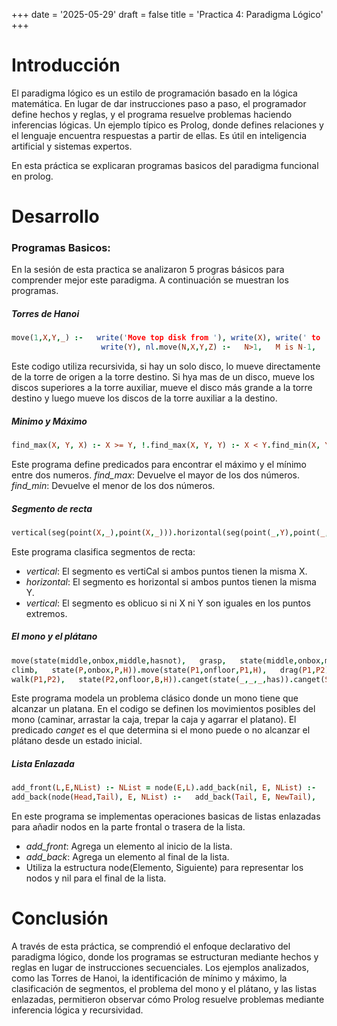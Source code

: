 +++
date = '2025-05-29'
draft = false
title = 'Practica 4: Paradigma Lógico'
+++

# Introducción
El paradigma lógico es un estilo de programación basado en la lógica matemática. En lugar de dar instrucciones paso a paso, el programador define hechos y reglas, y el programa resuelve problemas haciendo inferencias lógicas.
Un ejemplo típico es Prolog, donde defines relaciones y el lenguaje encuentra respuestas a partir de ellas. Es útil en inteligencia artificial y sistemas expertos.

En esta práctica se explicaran programas basicos del paradigma funcional en prolog.

# Desarrollo

### Programas Basicos:
En la sesión de esta practica se analizaron 5 progras básicos para comprender mejor este paradigma. A continuación se muestran los programas.

##### Torres de Hanoi
```prolog
move(1,X,Y,_) :-   write('Move top disk from '), write(X), write(' to '), 
                    write(Y), nl.move(N,X,Y,Z) :-   N>1,   M is N-1,   move(M,X,Z,Y),   move(1,X,Y,_),   move(M,Z,Y,X).
```
Este codigo utiliza recursivida, si hay un solo disco, lo mueve directamente de la torre de origen a la torre destino.
Si hya mas de un disco, mueve los discos superiores a la torre auxiliar, mueve el disco más grande a la torre destino y luego mueve
los discos de la torre auxiliar a la destino.

##### Minimo y Máximo
```prolog
find_max(X, Y, X) :- X >= Y, !.find_max(X, Y, Y) :- X < Y.find_min(X, Y, X) :- X =< Y, !.find_min(X, Y, Y) :- X > Y.
```
Este programa define predicados para encontrar el máximo y el mínimo entre dos numeros.
*find_max*: Devuelve el mayor de los dos números.
*find_min*: Devuelve el menor de los dos números.

##### Segmento de recta
```prolog
vertical(seg(point(X,_),point(X,_))).horizontal(seg(point(_,Y),point(_,Y))).oblique(seg(point(X1,Y1),point(X2,Y2)))   :-X1 \== X2,      Y1 \== Y2.
```
Este programa clasifica segmentos de recta:
- *vertical*: El segmento es vertiCal si ambos puntos tienen la misma X.
- *horizontal*: El segmento es horizontal si ambos puntos tienen la misma Y.
- *vertical*: El segmento es oblicuo si ni X ni Y son iguales en los puntos extremos.

##### El mono y el plátano
```prolog
move(state(middle,onbox,middle,hasnot),   grasp,   state(middle,onbox,middle,has)).move(state(P,onfloor,P,H),   
climb,   state(P,onbox,P,H)).move(state(P1,onfloor,P1,H),   drag(P1,P2),   state(P2,onfloor,P2,H)).move(state(P1,onfloor,B,H),  
walk(P1,P2),   state(P2,onfloor,B,H)).canget(state(_,_,_,has)).canget(State1) :-   move(State1,_,State2),   canget(State2).
```
Este programa modela un problema clásico donde un mono tiene que alcanzar un platana. En el codigo se definen los movimientos posibles del mono (caminar, arrastar la caja, trepar la caja y agarrar el platano). El predicado *canget* es el que determina si el mono puede o no alcanzar el plátano desde un estado inicial.

##### Lista Enlazada
```prolog
add_front(L,E,NList) :- NList = node(E,L).add_back(nil, E, NList) :-   NList = node(E,nil).   
add_back(node(Head,Tail), E, NList) :-   add_back(Tail, E, NewTail),   NList = node(Head,NewTail).
```
En este programa se implementas operaciones basicas de listas enlazadas para añadir nodos en la parte frontal o trasera de la lista.
- *add_front*: Agrega un elemento al inicio de la lista.
- *add_back*: Agrega un elemento al final de la lista.
- Utiliza la estructura node(Elemento, Siguiente) para representar los nodos y nil para el final de la lista.

# Conclusión    
A través de esta práctica, se comprendió el enfoque declarativo del paradigma lógico, donde los programas se estructuran mediante hechos y reglas en lugar de instrucciones secuenciales. Los ejemplos analizados, como las Torres de Hanoi, la identificación de mínimo y máximo, la clasificación de segmentos, el problema del mono y el plátano, y las listas enlazadas, permitieron observar cómo Prolog resuelve problemas mediante inferencia lógica y recursividad.

